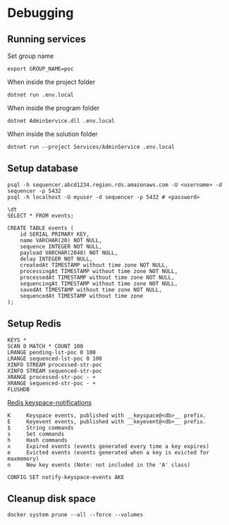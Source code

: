 # Debugging

## Running services

Set group name
```
export GROUP_NAME=poc
```
When inside the project folder
```
dotnet run .env.local
```
When inside the program folder
```
dotnet AdminService.dll .env.local
```
When inside the solution folder
```
dotnet run --project Services/AdminService .env.local
```

## Setup database

```
psql -h sequencer.abcd1234.region.rds.amazonaws.com -U <username> -d sequencer -p 5432
psql -h localhost -U myuser -d sequencer -p 5432 # <password>

\dt
SELECT * FROM events;

CREATE TABLE events (
    id SERIAL PRIMARY KEY,
    name VARCHAR(20) NOT NULL,
    sequence INTEGER NOT NULL,
    payload VARCHAR(2048) NOT NULL,
    delay INTEGER NOT NULL,
    createdAt TIMESTAMP without time zone NOT NULL,
    processingAt TIMESTAMP without time zone NOT NULL,
    processedAt TIMESTAMP without time zone NOT NULL,
    sequencingAt TIMESTAMP without time zone NOT NULL,
    savedAt TIMESTAMP without time zone NOT NULL,
    sequencedAt TIMESTAMP without time zone
);
```

## Setup Redis

```
KEYS *
SCAN 0 MATCH * COUNT 100
LRANGE pending-lst-poc 0 100
LRANGE sequenced-lst-poc 0 100
XINFO STREAM processed-str-poc
XINFO STREAM sequenced-str-poc
XRANGE processed-str-poc - +
XRANGE sequenced-str-poc - +
FLUSHDB
```

[Redis keyspace-notifications](https://redis.io/docs/manual/keyspace-notifications/)
```
K     Keyspace events, published with __keyspace@<db>__ prefix.
E     Keyevent events, published with __keyevent@<db>__ prefix.
$     String commands
s     Set commands
h     Hash commands
x     Expired events (events generated every time a key expires)
e     Evicted events (events generated when a key is evicted for maxmemory)
n     New key events (Note: not included in the 'A' class)

CONFIG SET notify-keyspace-events AKE
```

## Cleanup disk space

```
docker system prune --all --force --volumes
```